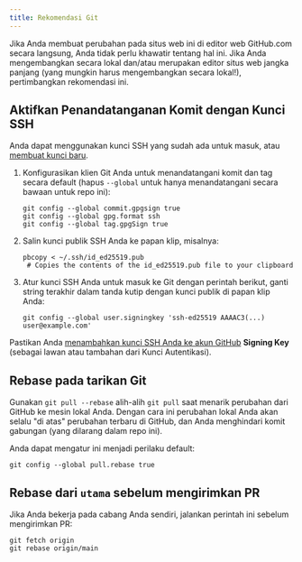 ```yaml
---
title: Rekomendasi Git
---
```


Jika Anda membuat perubahan pada situs web ini di editor web GitHub.com secara langsung, Anda tidak perlu khawatir tentang hal ini. Jika Anda mengembangkan secara lokal dan/atau merupakan editor situs web jangka panjang (yang mungkin harus mengembangkan secara lokal!), pertimbangkan rekomendasi ini.

## Aktifkan Penandatanganan Komit dengan Kunci SSH

Anda dapat menggunakan kunci SSH yang sudah ada untuk masuk, atau [membuat kunci baru](https://docs.github.com/en/authentication/connecting-to-github-with-ssh/generating-a-new-ssh-key-and-adding-it-to-the-ssh-agent).

1. Konfigurasikan klien Git Anda untuk menandatangani komit dan tag secara default (hapus `--global` untuk hanya menandatangani secara bawaan untuk repo ini):
   ```
   git config --global commit.gpgsign true
   git config --global gpg.format ssh
   git config --global tag.gpgSign true
   ```
2. Salin kunci publik SSH Anda ke papan klip, misalnya:
   ```
   pbcopy < ~/.ssh/id_ed25519.pub
    # Copies the contents of the id_ed25519.pub file to your clipboard
   ```
3. Atur kunci SSH Anda untuk masuk ke Git dengan perintah berikut, ganti string terakhir dalam tanda kutip dengan kunci publik di papan klip Anda:
   ```
   git config --global user.signingkey 'ssh-ed25519 AAAAC3(...) user@example.com'
   ```

Pastikan Anda [menambahkan kunci SSH Anda ke akun GitHub](https://docs.github.com/en/authentication/connecting-to-github-with-ssh/adding-a-new-ssh-key-to-your-github-account#adding-a-new-ssh-key-to-your-account) **Signing Key** (sebagai lawan atau tambahan dari Kunci Autentikasi).

## Rebase pada tarikan Git

Gunakan `git pull --rebase` alih-alih `git pull` saat menarik perubahan dari GitHub ke mesin lokal Anda. Dengan cara ini perubahan lokal Anda akan selalu "di atas" perubahan terbaru di GitHub, dan Anda menghindari komit gabungan (yang dilarang dalam repo ini).

Anda dapat mengatur ini menjadi perilaku default:

```
git config --global pull.rebase true
```

## Rebase dari `utama` sebelum mengirimkan PR

Jika Anda bekerja pada cabang Anda sendiri, jalankan perintah ini sebelum mengirimkan PR:

```
git fetch origin
git rebase origin/main
```
